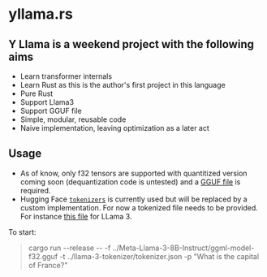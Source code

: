 # yllama.rs

## Y Llama is a weekend project with the following aims
* Learn transformer internals
* Learn Rust as this is the author's first project in this language
* Pure Rust
* Support Llama3
* Support GGUF file
* Simple, modular, reusable code
* Naive implementation, leaving optimization as a later act

## Usage
* As of know, only f32 tensors are supported with quantitized version coming soon (dequantization code is untested) and a [GGUF file](https://huggingface.co/bartowski/Meta-Llama-3-8B-Instruct-GGUF/blob/main/Meta-Llama-3-8B-Instruct-fp32.gguf) is required.
* Hugging Face [`tokenizers`](https://docs.rs/tokenizers/0.19.1/tokenizers/) is currently used but will be replaced by a custom implementation. For now a tokenized file needs to be provided. For instance [this file](https://huggingface.co/meta-llama/Meta-Llama-3-8B-Instruct/blob/main/tokenizer.json) for LLama 3. 

To start:
> cargo run --release -- -f ../Meta-Llama-3-8B-Instruct/ggml-model-f32.gguf -t ../llama-3-tokenizer/tokenizer.json -p "What is the capital of France?"

